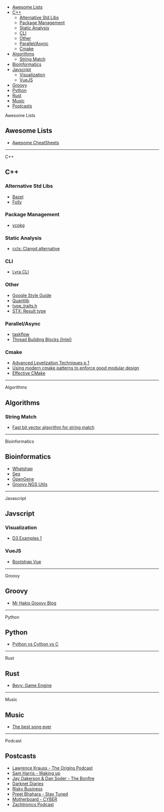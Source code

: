<!-- vscode-markdown-toc -->
* [Awesome Lists](#AwesomeLists)
* [C++](#C)
	* [Alternative Std Libs](#AlternativeStdLibs)
	* [Package Management](#PackageManagement)
	* [Static Analysis](#StaticAnalysis)
	* [CLI](#CLI)
	* [Other](#Other)
	* [Parallel/Async](#ParallelAsync)
	* [Cmake](#Cmake)
* [Algorithms](#Algorithms)
	* [String Match](#StringMatch)
* [Bioinformatics](#Bioinformatics)
* [Javscript](#Javscript)
	* [Visualization](#Visualization)
	* [VueJS](#VueJS)
* [Groovy](#Groovy)
* [Python](#Python)
* [Rust](#Rust)
* [Music](#Music)
* [Postcasts](#Postcasts)

<!-- vscode-markdown-toc-config
	numbering=false
	autoSave=true
	/vscode-markdown-toc-config -->
<!-- /vscode-markdown-toc -->


<b-alert show variant="primary">Awesome Lists</b-alert>

## <a name='AwesomeLists'></a>Awesome Lists
- [Awesome CheatSheets](https://github.com/detailyang/awesome-cheatsheet#platforms)

-----------------------------------------------------------

<b-alert show variant="secondary">C++</b-alert>

## <a name='C'></a>C++


### <a name='AlternativeStdLibs'></a>Alternative Std Libs
- [Bazel](https://docs.bazel.build/versions/master/tutorial/cpp.html)
- [Folly](https://github.com/facebook/folly)

### <a name='PackageManagement'></a>Package Management
- [vcpkg](https://docs.microsoft.com/en-us/cpp/build/vcpkg?view=vs-2019)

### <a name='StaticAnalysis'></a>Static Analysis
- [ccls: Clangd alternative](https://github.com/MaskRay/ccls)

### <a name='CLI'></a>CLI
- [Lyra CLI](https://bfgroup.github.io/Lyra/lyra.html)

### <a name='Other'></a>Other
- [Google Style Guide](https://google.github.io/styleguide/cppguide.html#Designated_initializers)
- [Quantlib](https://www.quantlib.org/docs.shtml)
- [type_traits.h](https://en.cppreference.com/w/cpp/header/type_traits)
- [STX: Result type](https://github.com/lamarrr/STX)

### <a name='ParallelAsync'></a>Parallel/Async 
- [taskflow](https://github.com/taskflow/taskflow)
- [Thread Building Blocks (Intel)](https://github.com/oneapi-src/oneTBB)

### <a name='Cmake'></a>Cmake
- [Advanced Levelization Techniques p 1](https://www.youtube.com/watch?v=QjFpKJ8Xx78)
- [Using modern cmake patterns to enforce good modular design](https://www.youtube.com/watch?v=eC9-iRN2b04)
- [Effective CMake](https://www.youtube.com/watch?v=bsXLMQ6WgIk)


-----------------------------------------------------------

<b-alert show variant="success">Algorithms</b-alert>

## <a name='Algorithms'></a>Algorithms 

### <a name='StringMatch'></a>String Match
- [Fast bit vector algorithm for string match](http://www.gersteinlab.org/courses/452/09-spring/pdf/Myers.pdf)

-----------------------------------------------------------

  <b-alert show variant="danger">Bioinformatics</b-alert>


## <a name='Bioinformatics'></a>Bioinformatics 
- [Whatshap](https://whatshap.readthedocs.io/en/latest/develop.html)
- [Seq](https://docs.seq-lang.org/)
- [OpenGene](https://github.com/OpenGene)
- [Groovy NGS Utils](https://github.com/ssadedin/groovy-ngs-utils)

-----------------------------------------------------------

<b-alert show variant="warning">Javascript</b-alert>

## <a name='Javscript'></a>Javscript
### <a name='Visualization'></a>Visualization
- [D3 Examples 1](https://bl.ocks.org/mbostock)

### <a name='VueJS'></a>VueJS
- [Bootstrap Vue](https://bootstrap-vue.org/docs/components)

-----------------------------------------------------------

<b-alert show variant="info">Groovy</b-alert>

## <a name='Groovy'></a>Groovy
- [Mr Hakis Groovy Blog](https://blog.mrhaki.com/)

-----------------------------------------------------------

<b-alert show variant="light">Python</b-alert>

## <a name='Python'></a>Python
- [Python vs Cython vs C](https://notes-on-cython.readthedocs.io/en/latest/std_dev.html)


-----------------------------------------------------------

 <b-alert show variant="dark">Rust</b-alert>


## <a name='Rust'></a>Rust
- [Bevy: Game Engine](https://bevyengine.org/learn/book/introduction/)

-----------------------------------------------------------

<b-alert show variant="primary">Music</b-alert>

## <a name='Music'></a>Music
- [The best song ever](https://www.youtube.com/watch?v=7lhJ0LZtv3w&feature=youtu.be)

-----------------------------------------------------------

 <b-alert show variant="secondary">Podcast</b-alert>

## <a name='Postcasts'></a>Postcasts
- [Lawrence Krauss - The Origins Podcast](https://www.youtube.com/channel/UCdXsq_0BeYE5OHnrKuFGhHA)
- [Sam Harris - Waking up](https://wakingup.com/)
- [Jay Oakerson & Dan Soder - The Bonfire](http://www.cc.com/shows/bonfire)
- [Darknet Diaries](https://darknetdiaries.com/)
- [Risky Business](https://risky.biz/)
- [Preet Bhahara - Stay Tuned](https://cafe.com/stay-tuned-podcast/)
- [Motherboard - CYBER](https://play.acast.com/s/cyber)
- [Zachtronics Podcast](http://www.zachtronics.com/podcast/)